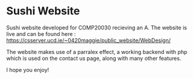 # Sushi Website

Sushi website developed for COMP20030 recieving an A.
The website is live and can be found here : https://csserver.ucd.ie/~0420maggie/public_website/WebDesign/

The website makes use of a parralex effect, a working backend with php which is used on the contact us page, along with many other features.

I hope you enjoy!

